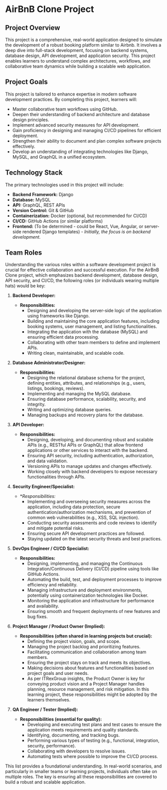 # AirBnB Clone Project

## Project Overview

This project is a comprehensive, real-world application designed to simulate the development of a robust booking platform similar to Airbnb. It involves a deep dive into full-stack development, focusing on backend systems, database design, API development, and application security. This project enables learners to understand complex architectures, workflows, and collaborative team dynamics while building a scalable web application.

## Project Goals

This project is tailored to enhance expertise in modern software development practices. By completing this project, learners will:

* Master collaborative team workflows using GitHub.
* Deepen their understanding of backend architecture and database design principles.
* Implement advanced security measures for API development.
* Gain proficiency in designing and managing CI/CD pipelines for efficient deployment.
* Strengthen their ability to document and plan complex software projects effectively.
* Develop an understanding of integrating technologies like Django, MySQL, and GraphQL in a unified ecosystem.

## Technology Stack

The primary technologies used in this project will include:

* **Backend Framework:** Django
* **Database:** MySQL
* **API:** GraphQL, REST APIs
* **Version Control:** Git & GitHub
* **Containerization:** Docker (optional, but recommended for CI/CD)
* **CI/CD:** GitHub Actions (or similar platforms)
* **Frontend:** (To be determined - could be React, Vue, Angular, or server-side rendered Django templates) - *Initially, the focus is on backend development.*


## Team Roles

Understanding the various roles within a software development project is crucial for effective collaboration and successful execution. For the AirBnB Clone project, which emphasizes backend development, database design, API security, and CI/CD, the following roles (or individuals wearing multiple hats) would be key:

1.  **Backend Developer:**
    * **Responsibilities:**
        * Designing and developing the server-side logic of the application using frameworks like Django.
        * Building and maintaining the core application features, including booking systems, user management, and listing functionalities.
        * Integrating the application with the database (MySQL) and ensuring efficient data processing.
        * Collaborating with other team members to define and implement APIs.
        * Writing clean, maintainable, and scalable code.

2.  **Database Administrator/Designer:**
    * **Responsibilities:**
        * Designing the relational database schema for the project, defining entities, attributes, and relationships (e.g., users, listings, bookings, reviews).
        * Implementing and managing the MySQL database.
        * Ensuring database performance, scalability, security, and integrity.
        * Writing and optimizing database queries.
        * Managing backups and recovery plans for the database.

3.  **API Developer:**
    * **Responsibilities:**
        * Designing, developing, and documenting robust and scalable APIs (e.g., RESTful APIs or GraphQL) that allow frontend applications or other services to interact with the backend.
        * Ensuring API security, including authentication, authorization, and data validation.
        * Versioning APIs to manage updates and changes effectively.
        * Working closely with backend developers to expose necessary functionalities through APIs.

4.  **Security Engineer/Specialist:**
    * **Responsibilities:*
        * Implementing and overseeing security measures across the application, including data protection, secure authentication/authorization mechanisms, and prevention of common web vulnerabilities (e.g., XSS, SQL injection).
        * Conducting security assessments and code reviews to identify and mitigate potential risks.
        * Ensuring secure API development practices are followed.
        * Staying updated on the latest security threats and best practices.

5.  **DevOps Engineer / CI/CD Specialist:**
    * **Responsibilities:**
        * Designing, implementing, and managing the Continuous Integration/Continuous Delivery (CI/CD) pipeline using tools like GitHub Actions.
        * Automating the build, test, and deployment processes to improve efficiency and reliability.
        * Managing infrastructure and deployment environments, potentially using containerization technologies like Docker.
        * Monitoring the application and infrastructure for performance and availability.
        * Ensuring smooth and frequent deployments of new features and bug fixes.

6.  **Project Manager / Product Owner (Implied):**
    * **Responsibilities (often shared in learning projects but crucial):**
        * Defining the project vision, goals, and scope.
        * Managing the project backlog and prioritizing features.
        * Facilitating communication and collaboration among team members.
        * Ensuring the project stays on track and meets its objectives.
        * Making decisions about features and functionalities based on project goals and user needs.
        * As per ITRexGroup insights, the Product Owner is key for conveying product vision and a Project Manager handles planning, resource management, and risk mitigation. In this learning project, these responsibilities might be adopted by the learners themselves.

7.  **QA Engineer / Tester (Implied):**
    * **Responsibilities (essential for quality):**
        * Developing and executing test plans and test cases to ensure the application meets requirements and quality standards.
        * Identifying, documenting, and tracking bugs.
        * Performing various types of testing (e.g., functional, integration, security, performance).
        * Collaborating with developers to resolve issues.
        * Automating tests where possible to improve the CI/CD process.

This list provides a foundational understanding. In real-world scenarios, and particularly in smaller teams or learning projects, individuals often take on multiple roles. The key is ensuring all these responsibilities are covered to build a robust and scalable application.

